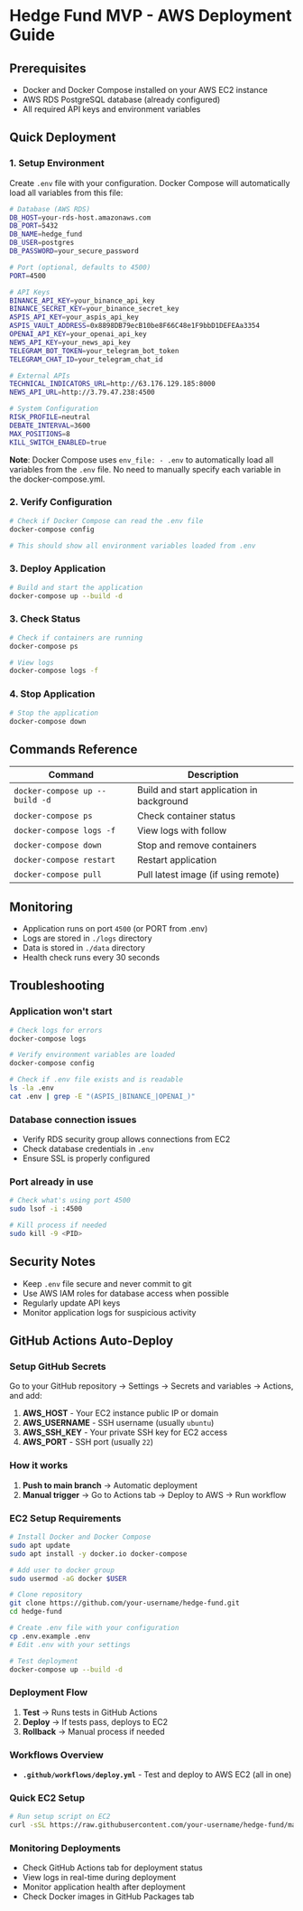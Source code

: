 # Hedge Fund MVP - AWS Deployment Guide

## Prerequisites

- Docker and Docker Compose installed on your AWS EC2 instance
- AWS RDS PostgreSQL database (already configured)
- All required API keys and environment variables

## Quick Deployment

### 1. Setup Environment

Create `.env` file with your configuration. Docker Compose will automatically load all variables from this file:

```bash
# Database (AWS RDS)
DB_HOST=your-rds-host.amazonaws.com
DB_PORT=5432
DB_NAME=hedge_fund
DB_USER=postgres
DB_PASSWORD=your_secure_password

# Port (optional, defaults to 4500)
PORT=4500

# API Keys
BINANCE_API_KEY=your_binance_api_key
BINANCE_SECRET_KEY=your_binance_secret_key
ASPIS_API_KEY=your_aspis_api_key
ASPIS_VAULT_ADDRESS=0x8898DB79ecB10be8F66C48e1F9bbD1DEFEAa3354
OPENAI_API_KEY=your_openai_api_key
NEWS_API_KEY=your_news_api_key
TELEGRAM_BOT_TOKEN=your_telegram_bot_token
TELEGRAM_CHAT_ID=your_telegram_chat_id

# External APIs
TECHNICAL_INDICATORS_URL=http://63.176.129.185:8000
NEWS_API_URL=http://3.79.47.238:4500

# System Configuration
RISK_PROFILE=neutral
DEBATE_INTERVAL=3600
MAX_POSITIONS=8
KILL_SWITCH_ENABLED=true
```

**Note**: Docker Compose uses `env_file: - .env` to automatically load all variables from the `.env` file. No need to manually specify each variable in the docker-compose.yml.

### 2. Verify Configuration

```bash
# Check if Docker Compose can read the .env file
docker-compose config

# This should show all environment variables loaded from .env
```

### 3. Deploy Application

```bash
# Build and start the application
docker-compose up --build -d
```

### 3. Check Status

```bash
# Check if containers are running
docker-compose ps

# View logs
docker-compose logs -f
```

### 4. Stop Application

```bash
# Stop the application
docker-compose down
```

## Commands Reference

| Command | Description |
|---------|-------------|
| `docker-compose up --build -d` | Build and start application in background |
| `docker-compose ps` | Check container status |
| `docker-compose logs -f` | View logs with follow |
| `docker-compose down` | Stop and remove containers |
| `docker-compose restart` | Restart application |
| `docker-compose pull` | Pull latest image (if using remote) |

## Monitoring

- Application runs on port `4500` (or PORT from .env)
- Logs are stored in `./logs` directory
- Data is stored in `./data` directory
- Health check runs every 30 seconds

## Troubleshooting

### Application won't start
```bash
# Check logs for errors
docker-compose logs

# Verify environment variables are loaded
docker-compose config

# Check if .env file exists and is readable
ls -la .env
cat .env | grep -E "(ASPIS_|BINANCE_|OPENAI_)"
```

### Database connection issues
- Verify RDS security group allows connections from EC2
- Check database credentials in `.env`
- Ensure SSL is properly configured

### Port already in use
```bash
# Check what's using port 4500
sudo lsof -i :4500

# Kill process if needed
sudo kill -9 <PID>
```

## Security Notes

- Keep `.env` file secure and never commit to git
- Use AWS IAM roles for database access when possible
- Regularly update API keys
- Monitor application logs for suspicious activity

## GitHub Actions Auto-Deploy

### Setup GitHub Secrets

Go to your GitHub repository → Settings → Secrets and variables → Actions, and add:

1. **AWS_HOST** - Your EC2 instance public IP or domain
2. **AWS_USERNAME** - SSH username (usually `ubuntu`)
3. **AWS_SSH_KEY** - Your private SSH key for EC2 access
4. **AWS_PORT** - SSH port (usually `22`)

### How it works

1. **Push to main branch** → Automatic deployment
2. **Manual trigger** → Go to Actions tab → Deploy to AWS → Run workflow

### EC2 Setup Requirements

```bash
# Install Docker and Docker Compose
sudo apt update
sudo apt install -y docker.io docker-compose

# Add user to docker group
sudo usermod -aG docker $USER

# Clone repository
git clone https://github.com/your-username/hedge-fund.git
cd hedge-fund

# Create .env file with your configuration
cp .env.example .env
# Edit .env with your settings

# Test deployment
docker-compose up --build -d
```

### Deployment Flow

1. **Test** → Runs tests in GitHub Actions
2. **Deploy** → If tests pass, deploys to EC2
3. **Rollback** → Manual process if needed

### Workflows Overview

- **`.github/workflows/deploy.yml`** - Test and deploy to AWS EC2 (all in one)

### Quick EC2 Setup

```bash
# Run setup script on EC2
curl -sSL https://raw.githubusercontent.com/your-username/hedge-fund/main/scripts/setup-ec2.sh | bash
```

### Monitoring Deployments

- Check GitHub Actions tab for deployment status
- View logs in real-time during deployment
- Monitor application health after deployment
- Check Docker images in GitHub Packages tab
